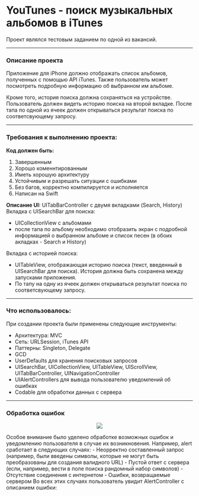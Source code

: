 # YouTunes - поиск музыкальных альбомов в iTunes

Проект являлся тестовым заданием по одной из вакансий.
****
### Описание проекта
Приложение для iPhone должно отображать список альбомов, полученных с помощью API iTunes. Также пользователь может посмотреть подробную информацию об выбранном им альбоме.

Кроме того, история поиска должна сохраняться на устройстве. Пользователь должен видеть историю поиска на второй вкладке. После тапа по одной из ячеек должен открываться результат поиска по соответсвующему запросу.

****
### Требования к выполнению проекта:
__Код должен быть:__
1. Завершенным
2. Хорошо коменнтированным
3. Иметь хорошую архитектуру
4. Устойчивым и разрешать ситуации с ошибками
5. Без багов, корректно компилируется и исполняется
6. Написан на Swift

__Описание UI:__
UITabBarController с двумя вкладками (Search, History)
  Вкладка с UISearchBar для поиска:
  - UICollectionView с альбомами
  - после тапа по альбому необходимо отобразить экран с подробной информацией о выбранном альбоме и список песен (в обоих акладках - Search и History)

  Вкладка с историей поиска:
  - UITableView, отображающая историю поиска (текст, введенный в UISearchBar для поиска). История должна быть сохранена между запусками приложения.
  - По тапу на одну из ячеек должен открываться результат поиска по соответсвующему запросу.
****
### Что использовалось: 
При создании проекта были применены следующие инструменты:
- Архитектура: MVC
- Сеть: URLSession, iTunes API
- Паттерны: Singleton, Delegate
- GCD
- UserDefaults для хранения поисковых запросов
- UISearchBar, UICollectionView, UITableView, UIScrollView, UITabBarController, UINavigationController
- UIAlertControllers для вывода пользователю уведомлений об ошибках
- Codable для обработки данных с сервера
****
### Обработка ошибок
<p align="center">
  <img src="GitHubImages/SpbMetro.gif" />
</p>
Особое внимание было уделено обработке возможных ошибок и уведомлению пользователя в случае их возникновения. Например, alert сработает в следующих случаях:
- Неорректно составленный запрос (например, были введены символы, которые не могут быть преобразованы для создания валидного URL)
- Пустой ответ с сервера (если, например, вести в поле поиска рандомный набор символов)
- Отсутствие соединения с интернетом
- Ошибки, возвращаемые сервером
Во всех этих случаях пользователь увидит AlertController с описанием ошибки:
